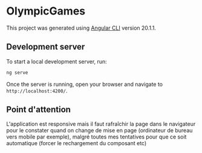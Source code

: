 # OlympicGames

This project was generated using [Angular CLI](https://github.com/angular/angular-cli) version 20.1.1.

## Development server

To start a local development server, run:

```bash
ng serve
```

Once the server is running, open your browser and navigate to `http://localhost:4200/`.

## Point d'attention

L'application est responsive mais il faut rafraîchir la page dans le navigateur pour le constater quand on change de mise en page (ordinateur de bureau vers mobile par exemple), malgré toutes mes tentatives pour que ce soit automatique (forcer le rechargement du composant etc)